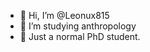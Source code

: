 - 👋 Hi, I’m @Leonux815
- 👀 I’m studying anthropology
- 🌱 Just a normal PhD student.

<!---
Leonux815/Leonux815 is a ✨ special ✨ repository because its `README.md` (this file) appears on your GitHub profile.
You can click the Preview link to take a look at your changes.
--->
